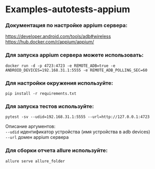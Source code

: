 # Examples-autotests-appium
### Документация по настройке appium сервера: <br/>
https://developer.android.com/tools/adb#wireless <br/>
https://hub.docker.com/r/appium/appium/

### Для запуска appium сервера можете использовать:

`docker run -d -p 4723:4723 -e REMOTE_ADB=true -e ANDROID_DEVICES=192.168.31.1:5555 -e REMOTE_ADB_POLLING_SEC=60`

### Для настройки окружения используйте:
`pip install -r requirements.txt`
 
### Для запуска тестов используйте:

`pytest -sv --udid=192.168.31.1:5555 --url=http://127.0.0.1:4723` <br/>

Описание аргументов: <br/>
`--udid` идентификатор устройства (имя устройства в adb devices) <br/>
`--url` домен appium сервера


### Для сборки отчета allure используйте:
`allure serve allure_folder`